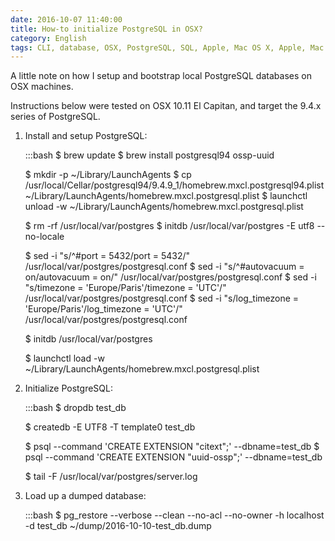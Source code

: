 ```yaml
---
date: 2016-10-07 11:40:00
title: How-to initialize PostgreSQL in OSX?
category: English
tags: CLI, database, OSX, PostgreSQL, SQL, Apple, Mac OS X, Apple, Mac OS X El Capitan
---
```


A little note on how I setup and bootstrap local PostgreSQL databases on OSX
machines.

Instructions below were tested on OSX 10.11 El Capitan, and target the 9.4.x series of
PostgreSQL.

1. Install and setup PostgreSQL:

    :::bash
    $ brew update
    $ brew install postgresql94 ossp-uuid

    $ mkdir -p ~/Library/LaunchAgents
    $ cp /usr/local/Cellar/postgresql94/9.4.9_1/homebrew.mxcl.postgresql94.plist ~/Library/LaunchAgents/homebrew.mxcl.postgresql.plist
    $ launchctl unload -w ~/Library/LaunchAgents/homebrew.mxcl.postgresql.plist

    $ rm -rf /usr/local/var/postgres
    $ initdb /usr/local/var/postgres -E utf8 --no-locale

    $ sed -i "s/^#port = 5432/port = 5432/" /usr/local/var/postgres/postgresql.conf
    $ sed -i "s/^#autovacuum = on/autovacuum = on/" /usr/local/var/postgres/postgresql.conf
    $ sed -i "s/timezone = 'Europe\/Paris'/timezone = 'UTC'/" /usr/local/var/postgres/postgresql.conf
    $ sed -i "s/log_timezone = 'Europe\/Paris'/log_timezone = 'UTC'/" /usr/local/var/postgres/postgresql.conf

    $ initdb /usr/local/var/postgres

    $ launchctl load -w ~/Library/LaunchAgents/homebrew.mxcl.postgresql.plist

2. Initialize PostgreSQL:

    :::bash
    $ dropdb test_db

    $ createdb -E UTF8 -T template0 test_db

    $ psql --command 'CREATE EXTENSION "citext";' --dbname=test_db
    $ psql --command 'CREATE EXTENSION "uuid-ossp";' --dbname=test_db

    $ tail -F /usr/local/var/postgres/server.log

3. Load up a dumped database:

    :::bash
    $ pg_restore --verbose --clean --no-acl --no-owner -h localhost -d test_db ~/dump/2016-10-10-test_db.dump
